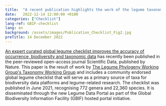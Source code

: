 ```yaml
---
title:  "A recent publication highlights the work of the legume taxonomy community"
date:   2022-12-14 12:00:00 +0100
categories: ["Checklist"]
lang-ref: GBIF-checklist
lang: en
background: /assets/images/Publication_Checklist_Fig2.jpg
preTitle: 14 December 2022
---
```



[An expert curated global legume checklist improves the accuracy of occurrence, biodiversity and taxonomic data](https://www.nature.com/articles/s41597-022-01812-6) has recently been published in the peer-reviewed open-access journal Scientific Data, published by Nature. This paper is the result of work by [The Legume Phylogeny Working Group's Taxonomy Working Group](https://www.legumedata.org/working-groups/taxonomy/) and includes a community endorsed global legume checklist that will serve as a primary source of taxa for biodiversity data platforms and legume-related research. The checklist was published in June 2021, recognising 772 genera and 22,360 species. It is disseminated through the new Legume Data Portal as part of the Global Biodiversity Information Facility (GBIF) hosted portal initiative.